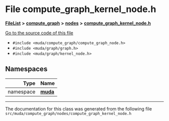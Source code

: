 

# File compute\_graph\_kernel\_node.h



[**FileList**](files.md) **>** [**compute\_graph**](dir_b4aad8ec408afb185bc8426846668e86.md) **>** [**nodes**](dir_7ff8159720d09b9da5f49b4c95af33a4.md) **>** [**compute\_graph\_kernel\_node.h**](compute__graph__kernel__node_8h.md)

[Go to the source code of this file](compute__graph__kernel__node_8h_source.md)



* `#include <muda/compute_graph/compute_graph_node.h>`
* `#include <muda/graph/graph.h>`
* `#include <muda/graph/kernel_node.h>`













## Namespaces

| Type | Name |
| ---: | :--- |
| namespace | [**muda**](namespacemuda.md) <br> |





















































------------------------------
The documentation for this class was generated from the following file `src/muda/compute_graph/nodes/compute_graph_kernel_node.h`

